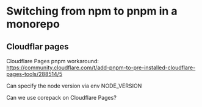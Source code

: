 # Switching from npm to pnpm in a monorepo

## Cloudflar pages

Cloudflare Pages pnpm workaround: https://community.cloudflare.com/t/add-pnpm-to-pre-installed-cloudflare-pages-tools/288514/5

Can specify the node version via env NODE_VERSION

Can we use corepack on Cloudflare Pages?
